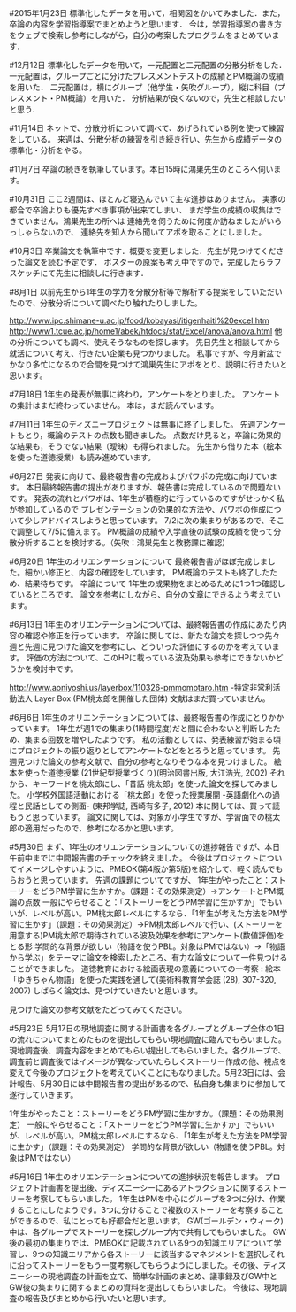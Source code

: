 #2015年1月23日
標準化したデータを用いて，相関図をかいてみました．また，卒論の内容を学習指導案でまとめようと思います．
今は，学習指導案の書き方をウェブで検索し参考にしながら，自分の考案したプログラムをまとめています．

#12月12日
標準化したデータを用いて，一元配置と二元配置の分散分析をした．
一元配置は，グループごとに分けたプレスメントテストの成績とPM概論の成績を用いた．
二元配置は，横にグループ（他学生・矢吹グループ），縦に科目（プレスメント・PM概論）を用いた．
分析結果が良くないので，先生と相談したいと思う．

#11月14日
ネットで、分散分析について調べて、あげられている例を使って練習をしている。 来週は、分散分析の練習を引き続き行い、先生から成績データの標準化・分析をやる。

#11月7日
卒論の続きを執筆しています。本日15時に鴻巣先生のところへ伺います。

#10月31日
ここ2週間は、ほとんど寝込んでいて主な進捗はありません。 実家の都合で卒論よりも優先すべき事項が出来てしまい、 まだ学生の成績の収集はできていません。鴻巣先生の所へは 連絡先を伺うために何度か訪ねましたがいらっしゃらないので、 連絡先を知人から聞いてアポを取ることにしました。

#10月3日
卒業論文を執筆中です．概要を変更しました．先生が見つけてくださった論文を読む予定です． ポスターの原案も考え中ですので，完成したらラフスケッチにて先生に相談しに行きます．

#8月1日
以前先生から1年生の学力を分散分析等で解析する提案をしていただいたので、分散分析について調べたり触れたりしました。

http://www.ipc.shimane-u.ac.jp/food/kobayasi/itigenhaiti%20excel.htm
http://www1.tcue.ac.jp/home1/abek/htdocs/stat/Excel/anova/anova.html
他の分析についても調べ、使えそうなものを探します。
先日先生と相談してから就活について考え、行きたい企業も見つかりました。
私事ですが、今月新盆でかなり多忙になるので合間を見つけて鴻巣先生にアポをとり、説明に行きたいと思います。

#7月18日
1年生の発表が無事に終わり，アンケートをとりました。
アンケートの集計はまだ終わっていません。
本は，まだ読んでいます。

#7月11日
1年生のディズニープロジェクトは無事に終了しました。 先週アンケートもとり，概論のテストの点数も聞きました。 点数だけ見ると，卒論に効果的な結果も，そうでない結果（曖昧）も得られました。 先生から借りた本（絵本を使った道徳授業）も読み進めています。

#6月27日
発表に向けて、最終報告書の完成およびパワポの完成に向けています。 本日最終報告書の提出がありますが、報告書は完成しているので問題ないです。 発表の流れとパワポは、1年生が積極的に行っているのですがせっかく私が参加しているので プレゼンテーションの効果的な方法や、パワポの作成について少しアドバイスしようと思っています。 7/2に次の集まりがあるので、そこで調整して7/5に備えます。
PM概論の成績や入学直後の試験の成績を使って分散分析することを検討する。（矢吹：鴻巣先生と教務課に確認）

#6月20日
1年生のオリエンテーションについて
最終報告書がほぼ完成しました。細かい修正と、内容の確認をしています。 PM概論のテストも終了したため、結果待ちです。
卒論について
1年生の成果物をまとめるために1つ1つ確認しているところです。 論文を参考にしながら、自分の文章にできるよう考えています。

#6月13日
1年生のオリエンテーションについては、最終報告書の作成にあたり内容の確認や修正を行っています。 卒論に関しては、新たな論文を探しつつ先々週と先週に見つけた論文を参考にし、どういった評価にするのかを考えています。 評価の方法について、このHPに載っている波及効果も参考にできないかどうかを検討中です。

http://www.aoniyoshi.us/layerbox/110326-pmmomotaro.htm -特定非営利活動法人 Layer Box (PM桃太郎を開催した団体) 文献はまだ買っていません。

#6月6日
1年生のオリエンテーションについては、最終報告書の作成にとりかかっています。 1年生が週1での集まり(1時間程度)だと間に合わないと判断したため、集まる回数を増やしたようです。 私の活動としては、発表練習が始まる頃にプロジェクトの振り返りとしてアンケートなどをとろうと思っています。 先週見つけた論文の参考文献で、自分の参考となりそうな本を見つけました。
絵本を使った道徳授業 (21世紀型授業づくり)(明治図書出版, 大江浩光, 2002) それから、キーワードを桃太郎にし、「昔話 桃太郎」を使った論文を探してみました。
小学校外国語活動における「桃太郎」を使った授業展開 -英語劇化への過程と民話としての側面- (東邦学誌, 西崎有多子, 2012) 本に関しては、買って読もうと思っています。 論文に関しては、対象が小学生ですが、学習面での桃太郎の適用だったので、参考になるかと思います。

#5月30日
まず、1年生のオリエンテーションについての進捗報告ですが、本日午前中までに中間報告書のチェックを終えました。 今後はプロジェクトについてイメージしやすいように、PMBOK(第4版か第5版)を紹介して、軽く読んでもらおうと思っています。 先週の課題についてですが、
1年生がやったこと：ストーリーをどうPM学習に生かすか。（課題：その効果測定）→アンケートとPM概論の点数
一般にやらせること：「ストーリーをどうPM学習に生かすか」でもいいが、レベルが高い。PM桃太郎レベルにするなら、「1年生が考えた方法をPM学習に生かす」（課題：その効果測定）→PM桃太郎レベルで行い、(ストーリーを用意する)PM桃太郎で期待されている波及効果を参考にアンケート(数値評価)をとる形
学問的な背景が欲しい（物語を使うPBL。対象はPMではない）→「物語から学ぶ」をテーマに論文を検索したところ、有力な論文について一件見つけることができました。
道徳教育における絵画表現の意義についての一考察 : 絵本「ゆきちゃん物語」を使った実践を通して(美術科教育学会誌 (28), 307-320, 2007)
しばらく論文は、見つけていきたいと思います。

見つけた論文の参考文献をたどってみてください。

#5月23日
5月17日の現地調査に関する計画書を各グループとグループ全体の1日の流れについてまとめたものを提出してもらい現地調査に臨んでもらいました。現地調査後、調査内容をまとめてもらい提出してもらいました。各グループで、調査前と調査後ではイメージが異なっていたらしくストーリー作成の他、視点を変えて今後のプロジェクトを考えていくことにもなりました。5月23日には、会計報告、5月30日には中間報告書の提出があるので、私自身も集まりに参加して遂行していきます。

1年生がやったこと：ストーリーをどうPM学習に生かすか。（課題：その効果測定）
一般にやらせること：「ストーリーをどうPM学習に生かすか」でもいいが、レベルが高い。PM桃太郎レベルにするなら、「1年生が考えた方法をPM学習に生かす」（課題：その効果測定）
学問的な背景が欲しい（物語を使うPBL。対象はPMではない）

#5月16日
1年生のオリエンテーションについての進捗状況を報告します。
プロジェクト計画書を提出後、ディズニーシーにあるアトラクションに関するストーリーを考察してもらいました。
1年生はPMを中心にグループを3つに分け、作業することにしたようです。3つに分けることで複数のストーリーを考察することができるので、私にとっても好都合だと思います。
GW(ゴールデン・ウィーク)中は、各グループでストーリーを探しグループ内で共有してもらいました。
GW後の最初の集まりでは、PMBOKに記載されている9つの知識エリアについて学習し、9つの知識エリアから各ストーリーに該当するマネジメントを選択しそれに沿ってストーリーをもう一度考察してもらうようにしました。その後、ディズニーシーの現地調査の計画を立て、簡単な計画のまとめ、議事録及びGW中とGW後の集まりに関するまとめの資料を提出してもらいました。
今後は、現地調査の報告及びまとめから行いたいと思います。
